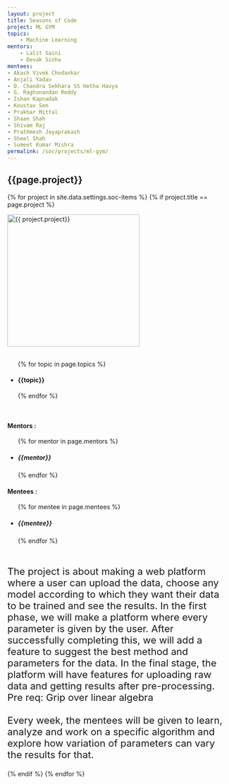 ```yaml
---
layout: project
title: Seasons of Code
project: ML GYM
topics:
    - Machine Learning
mentors:
    - Lalit Saini
    - Devak Sinha   
mentees:
- Akash Vivek Chodankar
- Anjali Yadav
- D. Chandra Sekhara SS Hetha Havya
- G. Raghunandan Reddy
- Ishan Kapnadak
- Koustav Sen
- Prakhar Mittal
- Shaan Shah
- Shivam Raj
- Prathmesh Jayaprakash
- Sheel Shah
- Sumeet Kumar Mishra
permalink: /soc/projects/ml-gym/
---
```


<h2 class="display1 m-3 p-3 text-center">{{page.project}}</h2>

{% for project in site.data.settings.soc-items %}
{% if project.title == page.project %}
<div>
    <img src="{{ site.baseurl }}/{{ project.image }}"  width = "300" height="300" alt="{{ project.project}}" class="border rounded img-soc">
</div>
<div>
    <br>
    <ul>
        {% for topic in page.topics %}
        <li><h4 class="text-primary text-center">{{topic}}</h4></li>
        {% endfor %}
    </ul>
    <br>
    <h4 class="display3  ">Mentors :</h4> 
    <ul>
        {% for mentor in page.mentors %}
        <li><h5 class=" ">{{mentor}}</h5></li>
        {% endfor %}
    </ul>
    <h4 class="display3  ">Mentees :</h4> 
    <ul>
        {% for mentee in page.mentees %}
        <li><h5 class="">{{mentee}}</h5></li>
        {% endfor %}
    </ul>
</div>
<div>
    <p class="display3" style = "font-size:22px;" >
        <br>
        The project is about making a web platform where a user can upload the data, choose any model according to which they want their data to be trained and see the results. In the first phase, we will make a platform where every parameter is given by the user. After successfully completing this, we will add a feature to suggest the best method and parameters for the data. In the final stage, the platform will have features for uploading raw data and getting results after pre-processing. Pre req: Grip over linear algebra
        <br><br>
        Every week, the mentees will be given to learn, analyze and work on a specific algorithm and explore how variation of parameters can vary the results for that.
    </p>
</div>
{% endif %}
{% endfor %}
